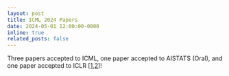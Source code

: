 ```yaml
---
layout: post
title: ICML 2024 Papers
date: 2024-05-01 12:00:00-0000
inline: true
related_posts: false
---
```


Three papers accepted to ICML, one paper accepted to AISTATS (Oral), and one paper accepted to ICLR [<a href="https://timrudner.com/pacllm" target="_blank">1</a>,<a href="bayespos" target="_blank">2</a>]!